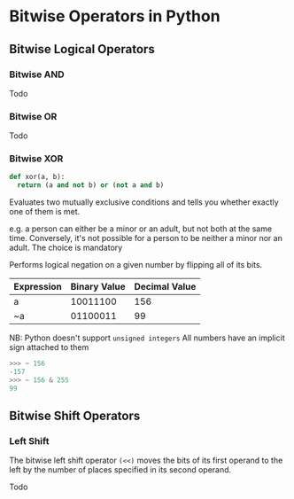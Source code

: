 # Bitwise Operators in Python

## Bitwise Logical Operators


### Bitwise AND

Todo

### Bitwise OR

Todo


### Bitwise XOR


```python
def xor(a, b):
  return (a and not b) or (not a and b)

```

Evaluates two mutually exclusive conditions and tells you whether exactly one of them is met.


e.g. a person can either be a minor or an adult, but not both at the same time. Conversely, it's not possible for a person to be neither a minor nor an adult. The choice is mandatory



Performs logical negation on a given number by flipping all of its bits.

| Expression| Binary Value | Decimal Value |
| --------- | ------------ | --------------|
| a         | 10011100     | 156           |
| ~a        | 01100011     | 99            |


NB: Python doesn't support `unsigned integers` All numbers have an implicit sign attached to them


```python
>>> ~ 156
-157
>>> ~ 156 & 255
99
```


## Bitwise Shift Operators


### Left Shift

The bitwise left shift operator `(<<)` moves the bits of its first operand to the left by the number of places specified in its second operand.

Todo
